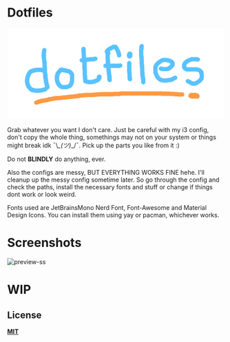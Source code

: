# Dotfiles 
![dotfiles-banner](https://github.com/rototrash/dotfiles/blob/main/assets/dotfiles_7p.png)

Grab whatever you want I don't care. Just be careful with my i3 config, don't copy the whole thing, somethings may not on your system or things might break idk ¯\\_\_(ツ)_\_/¯. Pick up the parts you like from it :)

Do not **BLINDLY** do anything, ever.

Also the configs are messy, BUT EVERYTHING WORKS FINE hehe. I'll cleanup up the messy config sometime later. So go through the config and check the paths, install the necessary fonts and stuff or change if things dont work or look weird.

Fonts used are JetBrainsMono Nerd Font, Font-Awesome and Material Design Icons. You can install them using yay or pacman, whichever works.
 
# Screenshots
![preview-ss](https://github.com/rototrash/dotfiles/blob/main/assets/B.png)

# WIP

## License
[**MIT**](https://github.com/rototrash/dotfiles/blob/main/LICENSE)

